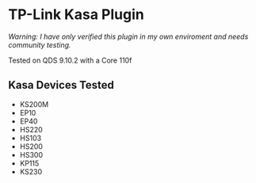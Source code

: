 # TP-Link Kasa Plugin 

*Warning: I have only verified this plugin in my own enviroment and needs community testing.*

Tested on QDS 9.10.2 with a Core 110f

## Kasa Devices Tested

- KS200M
- EP10
- EP40
- HS220
- HS103
- HS200
- HS300
- KP115
- KS230
